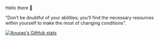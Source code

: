 Hello there 🤗

"Don’t be doubtful of your abilities; you’ll find the necessary resources within yourself to make the most of changing conditions".




[![Anurag's GitHub stats](https://github-readme-stats.vercel.app/api?username=rithreaksa&count_private=true&show_icons=true&theme=dark)](https://github.com/anuraghazra/github-readme-stats)

